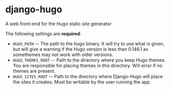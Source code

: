 # django-hugo
A web front-end for the Hugo static site generator

The following settings are **required**:

- `HUGO_PATH` -- The path to the hugo binary. It will try to use what is given, but will give a warning if the Hugo version is less than 0.146.1 as somethemes may not work with older versions.
- `HUGO_THEMES_ROOT` -- Path to the directory where you keep Hugo themes. You are responsible for placing themes in this directory. Will error if no themes are present.
- `HUGO_SITES_ROOT` -- Path to the directory where Django-Hugo will place the sites it creates. Must be writable by the user running the app.
